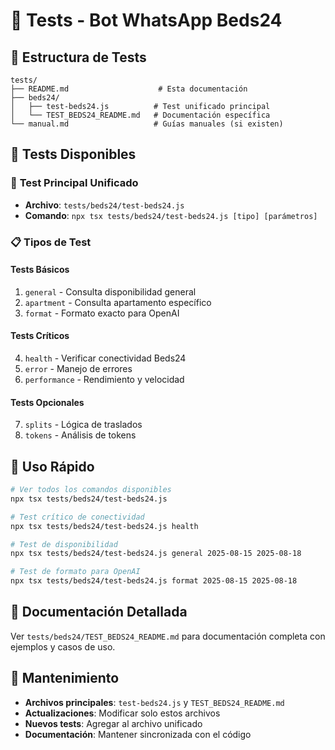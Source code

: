 # 🧪 Tests - Bot WhatsApp Beds24

## 📁 Estructura de Tests

```
tests/
├── README.md                    # Esta documentación
├── beds24/
│   ├── test-beds24.js          # Test unificado principal
│   └── TEST_BEDS24_README.md   # Documentación específica
└── manual.md                   # Guías manuales (si existen)
```

## 🎯 Tests Disponibles

### 🚀 **Test Principal Unificado**
- **Archivo**: `tests/beds24/test-beds24.js`
- **Comando**: `npx tsx tests/beds24/test-beds24.js [tipo] [parámetros]`

### 📋 **Tipos de Test**

#### **Tests Básicos**
1. `general` - Consulta disponibilidad general
2. `apartment` - Consulta apartamento específico
3. `format` - Formato exacto para OpenAI

#### **Tests Críticos**
4. `health` - Verificar conectividad Beds24
5. `error` - Manejo de errores
6. `performance` - Rendimiento y velocidad

#### **Tests Opcionales**
7. `splits` - Lógica de traslados
8. `tokens` - Análisis de tokens

## 🚀 **Uso Rápido**

```bash
# Ver todos los comandos disponibles
npx tsx tests/beds24/test-beds24.js

# Test crítico de conectividad
npx tsx tests/beds24/test-beds24.js health

# Test de disponibilidad
npx tsx tests/beds24/test-beds24.js general 2025-08-15 2025-08-18

# Test de formato para OpenAI
npx tsx tests/beds24/test-beds24.js format 2025-08-15 2025-08-18
```

## 📖 **Documentación Detallada**

Ver `tests/beds24/TEST_BEDS24_README.md` para documentación completa con ejemplos y casos de uso.

## 🔧 **Mantenimiento**

- **Archivos principales**: `test-beds24.js` y `TEST_BEDS24_README.md`
- **Actualizaciones**: Modificar solo estos archivos
- **Nuevos tests**: Agregar al archivo unificado
- **Documentación**: Mantener sincronizada con el código 